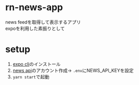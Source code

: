 # rn-news-app
news feedを取得して表示するアプリ  
expoを利用した素振りとして

# setup
1. [expo cli](https://docs.expo.dev/workflow/expo-cli/)のインストール
2. [news api](https://newsapi.org/)のアカウント作成-> `.env`にNEWS_API_KEYを設定
3. `yarn start`で起動

